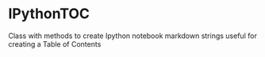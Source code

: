 IPythonTOC
==========

Class with methods to create Ipython notebook markdown strings useful for creating a Table of Contents

